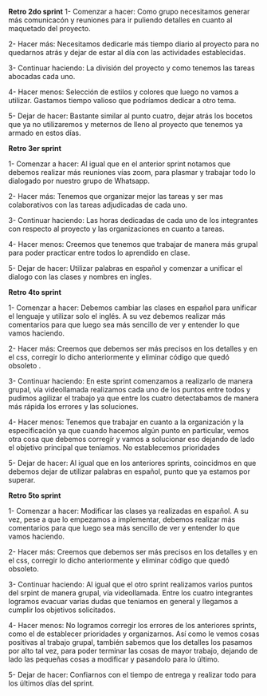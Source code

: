 **Retro 2do sprint**
1- Comenzar a hacer: Como grupo necesitamos generar más comunicacón y reuniones para ir puliendo detalles en cuanto al maquetado del proyecto.

2- Hacer más: Necesitamos dedicarle más tiempo diario al proyecto para no quedarnos atrás y dejar de estar al día con las actividades establecidas.

3- Continuar haciendo: La división del proyecto y como tenemos las tareas abocadas cada uno.

4- Hacer menos: Selección de estilos y colores que luego no vamos a utilizar. Gastamos tiempo valioso que podríamos dedicar a otro tema.

5- Dejar de hacer: Bastante similar al punto cuatro, dejar atrás los bocetos que ya no utilizaremos y meternos de lleno al proyecto que tenemos ya armado en estos días.


**Retro 3er sprint**

1- Comenzar a hacer: Al igual que en el anterior sprint notamos que debemos realizar más reuniones vías zoom, para plasmar y trabajar todo lo dialogado por nuestro grupo de Whatsapp.

2- Hacer más: Tenemos que organizar mejor las tareas y ser mas colaborativos con las tareas adjudicadas de cada uno.

3- Continuar haciendo: Las horas dedicadas de cada uno de los integrantes con respecto al proyecto y las organizaciones en cuanto a tareas.

4- Hacer menos: Creemos que tenemos que trabajar de manera más grupal para poder practicar entre todos lo aprendido en clase.

5- Dejar de hacer: Utilizar palabras en español y comenzar a unificar el dialogo con las clases y nombres en ingles.

**Retro 4to sprint**

1- Comenzar a hacer: Debemos cambiar las clases en español para unificar el lenguaje y utilizar solo el inglés. A su vez debemos realizar más comentarios para que luego sea más sencillo de ver y entender lo que vamos haciendo.

2- Hacer más: Creemos que debemos ser más precisos en los detalles y en el css, corregir lo dicho anteriormente y eliminar código que quedó obsoleto .

3- Continuar haciendo: En este sprint comenzamos a realizarlo de manera grupal, vía videollamada realizamos cada uno de los puntos entre todos y pudimos agilizar el trabajo ya que entre los cuatro detectabamos de manera más rápida los errores y las soluciones.

4- Hacer menos: Tenemos que trabajar en cuanto a la organización y la especificación ya que cuando hacemos algún punto en particular, vemos otra cosa que debemos corregír y vamos a solucionar eso dejando de lado el objetivo principal que teníamos. No establecemos prioridades

5- Dejar de hacer: Al igual que en los anteriores sprints, coincidmos en que debemos dejar de utilizar palabras en español, punto que ya estamos por superar.

**Retro 5to sprint**

1- Comenzar a hacer: Modificar las clases ya realizadas en español. A su vez, pese a que lo empezamos a implementar, debemos realizar más comentarios para que luego sea más sencillo de ver y entender lo que vamos haciendo.

2- Hacer más: Creemos que debemos ser más precisos en los detalles y en el css, corregir lo dicho anteriormente y eliminar código que quedó obsoleto.

3- Continuar haciendo: Al igual que el otro sprint realizamos varios puntos del srpint de manera grupal, vía videollamada. Entre los cuatro integrantes logramos evacuar varias dudas que teniamos en general y llegamos a cumplir los objetivos solicitados.

4- Hacer menos: No logramos corregir los errores de los anteriores sprints, como el de establecer prioridades y organizarnos. Así como le vemos cosas positivas al trabajo grupal, también sabemos que los detalles los pasamos por alto tal vez, para poder terminar las cosas de mayor trabajo, dejando de lado las pequeñas cosas a modificar y pasandolo para lo último.

5- Dejar de hacer: Confiarnos con el tiempo de entrega y realizar todo para los últimos días del sprint.